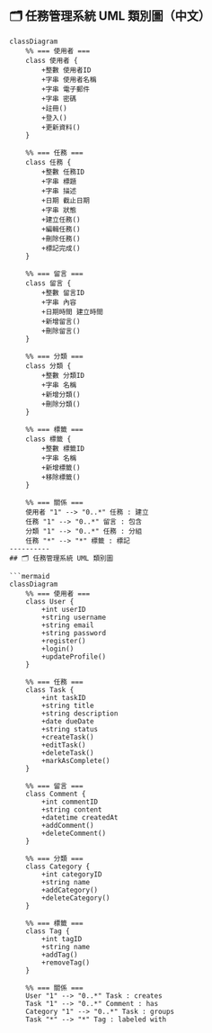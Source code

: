 ## 🗂 任務管理系統 UML 類別圖（中文）

```mermaid
classDiagram
    %% === 使用者 ===
    class 使用者 {
        +整數 使用者ID
        +字串 使用者名稱
        +字串 電子郵件
        +字串 密碼
        +註冊()
        +登入()
        +更新資料()
    }

    %% === 任務 ===
    class 任務 {
        +整數 任務ID
        +字串 標題
        +字串 描述
        +日期 截止日期
        +字串 狀態
        +建立任務()
        +編輯任務()
        +刪除任務()
        +標記完成()
    }

    %% === 留言 ===
    class 留言 {
        +整數 留言ID
        +字串 內容
        +日期時間 建立時間
        +新增留言()
        +刪除留言()
    }

    %% === 分類 ===
    class 分類 {
        +整數 分類ID
        +字串 名稱
        +新增分類()
        +刪除分類()
    }

    %% === 標籤 ===
    class 標籤 {
        +整數 標籤ID
        +字串 名稱
        +新增標籤()
        +移除標籤()
    }

    %% === 關係 ===
    使用者 "1" --> "0..*" 任務 : 建立
    任務 "1" --> "0..*" 留言 : 包含
    分類 "1" --> "0..*" 任務 : 分組
    任務 "*" --> "*" 標籤 : 標記
----------
## 🗂 任務管理系統 UML 類別圖

```mermaid
classDiagram
    %% === 使用者 ===
    class User {
        +int userID
        +string username
        +string email
        +string password
        +register()
        +login()
        +updateProfile()
    }

    %% === 任務 ===
    class Task {
        +int taskID
        +string title
        +string description
        +date dueDate
        +string status
        +createTask()
        +editTask()
        +deleteTask()
        +markAsComplete()
    }

    %% === 留言 ===
    class Comment {
        +int commentID
        +string content
        +datetime createdAt
        +addComment()
        +deleteComment()
    }

    %% === 分類 ===
    class Category {
        +int categoryID
        +string name
        +addCategory()
        +deleteCategory()
    }

    %% === 標籤 ===
    class Tag {
        +int tagID
        +string name
        +addTag()
        +removeTag()
    }

    %% === 關係 ===
    User "1" --> "0..*" Task : creates
    Task "1" --> "0..*" Comment : has
    Category "1" --> "0..*" Task : groups
    Task "*" --> "*" Tag : labeled with


